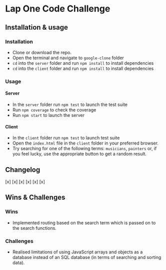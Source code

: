 # Lap One Code Challenge

## Installation & usage
### Installation
* Clone or download the repo.
* Open the terminal and navigate to `google-clone` folder
* `cd` into the `server` folder and run `npm install` to install dependencies
* `cd` into the `client` folder and run `npm install` to install dependencies

### Usage
#### Server
* In the `server` folder run `npm test` to launch the test suite
* Run `npm coverage` to check the coverage
* Run `npm start` to launch the server

#### Client
* In the `client` folder run `npm test` to launch test suite
* Open the `index.html` file in the `client` folder in your preferred browser.
* Try searching for one of the following terms: `musicians`, `painters` or, if you feel lucky, use the appropriate button to get a random result.

## Changelog

[x]
[x]
[x]
[x]
[x]
[x]

## Wins & Challenges
### Wins
* Implemented routing based on the search term which is passed on to the search functions.

### Challenges
* Realised limitations of using JavaScript arrays and objects as a database instead of an SQL database (in terms of searching and sorting data).

